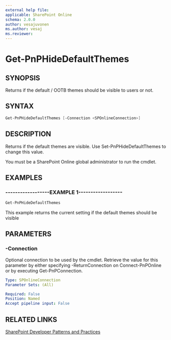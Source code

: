 ```yaml
---
external help file:
applicable: SharePoint Online
schema: 2.0.0
author: vesajuvonen
ms.author: vesaj
ms.reviewer:
---
```

# Get-PnPHideDefaultThemes

## SYNOPSIS
Returns if the default / OOTB themes should be visible to users or not.

## SYNTAX 

```powershell
Get-PnPHideDefaultThemes [-Connection <SPOnlineConnection>]
```

## DESCRIPTION
Returns if the default themes are visible. Use Set-PnPHideDefaultThemes to change this value.

You must be a SharePoint Online global administrator to run the cmdlet.

## EXAMPLES

### ------------------EXAMPLE 1------------------
```powershell
Get-PnPHideDefaultThemes
```

This example returns the current setting if the default themes should be visible

## PARAMETERS

### -Connection
Optional connection to be used by the cmdlet. Retrieve the value for this parameter by either specifying -ReturnConnection on Connect-PnPOnline or by executing Get-PnPConnection.

```yaml
Type: SPOnlineConnection
Parameter Sets: (All)

Required: False
Position: Named
Accept pipeline input: False
```

## RELATED LINKS

[SharePoint Developer Patterns and Practices](https://aka.ms/sppnp)
